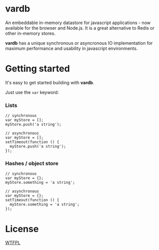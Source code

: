 # vardb

An embeddable in-memory datastore for javascript applications - now available for the browser and Node.js. It is a great alternative to Redis or other in-memory stores.

**vardb** has a unique synchronous or asyncronous IO implementation for maximum performance and usability in javascript environments.

# Getting started

It's easy to get started building with **vardb**.

Just use the `var` keyword:

### Lists
```
// synchronous
var myStore = [];
myStore.push('a string');

// asynchronous
var myStore = [];
setTimeout(function () {
  myStore.push('a string');
});
```

### Hashes / object store
```
// synchronous
var myStore = {};
myStore.something = 'a string';

// asynchronous
var myStore = {};
setTimeout(function () {
  myStore.something = 'a string';
});
```

# License

[WTFPL](http://www.wtfpl.net/)


